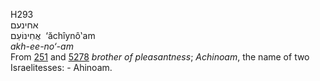 H293  
אחינעם  
אֲחִינוֹעַם ‎ ‘ăchı̂ynô‛am  
*akh-ee-no‘-am*  
From [251](h0251) and [5278](h5278) *brother* *of* *pleasantness*;
*Achinoam*, the name of two Israelitesses: - Ahinoam.  
